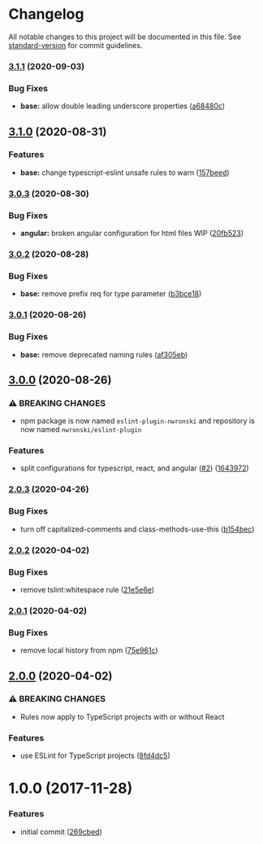 # Changelog

All notable changes to this project will be documented in this file. See [standard-version](https://github.com/conventional-changelog/standard-version) for commit guidelines.

### [3.1.1](https://github.com/nwronski/eslint-plugin/compare/v3.1.0...v3.1.1) (2020-09-03)


### Bug Fixes

* **base:** allow double leading underscore properties ([a68480c](https://github.com/nwronski/eslint-plugin/commit/a68480c6a4c214dee1cac16ef4c95ff922ad9fc5))

## [3.1.0](https://github.com/nwronski/eslint-plugin/compare/v3.0.3...v3.1.0) (2020-08-31)


### Features

* **base:** change typescript-eslint unsafe rules to warn ([157beed](https://github.com/nwronski/eslint-plugin/commit/157beed41695380fade40ee1f4e9e11870cbab98))

### [3.0.3](https://github.com/nwronski/eslint-plugin/compare/v3.0.2...v3.0.3) (2020-08-30)


### Bug Fixes

* **angular:** broken angular configuration for html files WIP ([20fb523](https://github.com/nwronski/eslint-plugin/commit/20fb523ff28e5774495e09ed09cb224404f06636))

### [3.0.2](https://github.com/nwronski/eslint-plugin/compare/v3.0.1...v3.0.2) (2020-08-28)


### Bug Fixes

* **base:** remove prefix req for type parameter ([b3bce18](https://github.com/nwronski/eslint-plugin/commit/b3bce18789abb3bd1f0978b9731c82c4fbbd2d80))

### [3.0.1](https://github.com/nwronski/eslint-plugin/compare/v3.0.0...v3.0.1) (2020-08-26)


### Bug Fixes

* **base:** remove deprecated naming rules ([af305eb](https://github.com/nwronski/eslint-plugin/commit/af305eb65517e06a78b32307ba470535bf057874))

## [3.0.0](https://github.com/nwronski/eslint-plugin/compare/v2.0.3...v3.0.0) (2020-08-26)


### ⚠ BREAKING CHANGES

* npm package is now named `eslint-plugin-nwronski` and repository is now named `nwronski/eslint-plugin`

### Features

* split configurations for typescript, react, and angular ([#2](https://github.com/nwronski/eslint-plugin/issues/2)) ([1643972](https://github.com/nwronski/eslint-plugin/commit/1643972e876143721521e3ca534be6e0467893ef))

### [2.0.3](https://github.com/nwronski/eslint-plugin/compare/v2.0.2...v2.0.3) (2020-04-26)


### Bug Fixes

* turn off capitalized-comments and class-methods-use-this ([b154bec](https://github.com/nwronski/eslint-plugin/commit/b154bec2ad0048e8444c1b0dd326adfc1db4ac19))

### [2.0.2](https://github.com/nwronski/eslint-plugin/compare/v2.0.1...v2.0.2) (2020-04-02)


### Bug Fixes

* remove tslint:whitespace rule ([21e5e6e](https://github.com/nwronski/eslint-plugin/commit/21e5e6eb3da994bd9caad6c1f2938ad8f566c2d4))

### [2.0.1](https://github.com/nwronski/eslint-plugin/compare/v2.0.0...v2.0.1) (2020-04-02)


### Bug Fixes

* remove local history from npm ([75e961c](https://github.com/nwronski/eslint-plugin/commit/75e961c11bfcc1b986ec078e31920b6d2d25236c))

## [2.0.0](https://github.com/nwronski/eslint-plugin/compare/v1.0.0...v2.0.0) (2020-04-02)


### ⚠ BREAKING CHANGES

* Rules now apply to TypeScript projects with or without React

### Features

* use ESLint for TypeScript projects ([8fd4dc5](https://github.com/nwronski/eslint-plugin/commit/8fd4dc5e57291d57640c4a9f17a53262e96c989a))

<a name="1.0.0"></a>
# 1.0.0 (2017-11-28)


### Features

* initial commit ([269cbed](https://github.com/nwronski/eslint-plugin/commit/269cbed))
